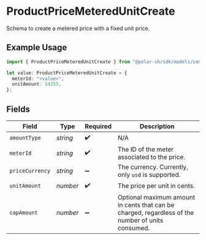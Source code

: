 # ProductPriceMeteredUnitCreate

Schema to create a metered price with a fixed unit price.

## Example Usage

```typescript
import { ProductPriceMeteredUnitCreate } from "@polar-sh/sdk/models/components/productpricemeteredunitcreate.js";

let value: ProductPriceMeteredUnitCreate = {
  meterId: "<value>",
  unitAmount: 54255,
};
```

## Fields

| Field                                                                                             | Type                                                                                              | Required                                                                                          | Description                                                                                       |
| ------------------------------------------------------------------------------------------------- | ------------------------------------------------------------------------------------------------- | ------------------------------------------------------------------------------------------------- | ------------------------------------------------------------------------------------------------- |
| `amountType`                                                                                      | *string*                                                                                          | :heavy_check_mark:                                                                                | N/A                                                                                               |
| `meterId`                                                                                         | *string*                                                                                          | :heavy_check_mark:                                                                                | The ID of the meter associated to the price.                                                      |
| `priceCurrency`                                                                                   | *string*                                                                                          | :heavy_minus_sign:                                                                                | The currency. Currently, only `usd` is supported.                                                 |
| `unitAmount`                                                                                      | *number*                                                                                          | :heavy_check_mark:                                                                                | The price per unit in cents.                                                                      |
| `capAmount`                                                                                       | *number*                                                                                          | :heavy_minus_sign:                                                                                | Optional maximum amount in cents that can be charged, regardless of the number of units consumed. |